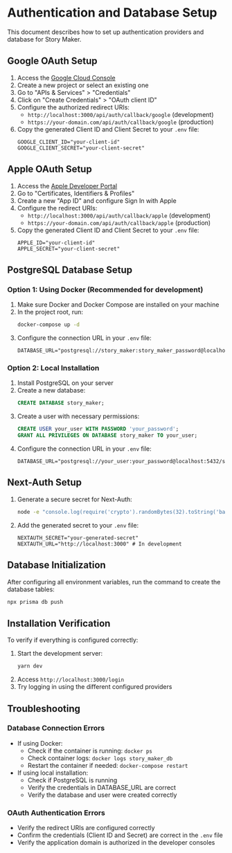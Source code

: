 # Authentication and Database Setup

This document describes how to set up authentication providers and database for Story Maker.

## Google OAuth Setup

1. Access the [Google Cloud Console](https://console.cloud.google.com/)
2. Create a new project or select an existing one
3. Go to "APIs & Services" > "Credentials"
4. Click on "Create Credentials" > "OAuth client ID"
5. Configure the authorized redirect URIs:
   - `http://localhost:3000/api/auth/callback/google` (development)
   - `https://your-domain.com/api/auth/callback/google` (production)
6. Copy the generated Client ID and Client Secret to your `.env` file:
   ```
   GOOGLE_CLIENT_ID="your-client-id"
   GOOGLE_CLIENT_SECRET="your-client-secret"
   ```

## Apple OAuth Setup

1. Access the [Apple Developer Portal](https://developer.apple.com/)
2. Go to "Certificates, Identifiers & Profiles"
3. Create a new "App ID" and configure Sign In with Apple
4. Configure the redirect URIs:
   - `http://localhost:3000/api/auth/callback/apple` (development)
   - `https://your-domain.com/api/auth/callback/apple` (production)
5. Copy the generated Client ID and Client Secret to your `.env` file:
   ```
   APPLE_ID="your-client-id"
   APPLE_SECRET="your-client-secret"
   ```

## PostgreSQL Database Setup

### Option 1: Using Docker (Recommended for development)

1. Make sure Docker and Docker Compose are installed on your machine
2. In the project root, run:
   ```bash
   docker-compose up -d
   ```
3. Configure the connection URL in your `.env` file:
   ```
   DATABASE_URL="postgresql://story_maker:story_maker_password@localhost:5432/story_maker"
   ```

### Option 2: Local Installation

1. Install PostgreSQL on your server
2. Create a new database:
   ```sql
   CREATE DATABASE story_maker;
   ```
3. Create a user with necessary permissions:
   ```sql
   CREATE USER your_user WITH PASSWORD 'your_password';
   GRANT ALL PRIVILEGES ON DATABASE story_maker TO your_user;
   ```
4. Configure the connection URL in your `.env` file:
   ```
   DATABASE_URL="postgresql://your_user:your_password@localhost:5432/story_maker"
   ```

## Next-Auth Setup

1. Generate a secure secret for Next-Auth:
   ```bash
   node -e "console.log(require('crypto').randomBytes(32).toString('base64'))"
   ```
2. Add the generated secret to your `.env` file:
   ```
   NEXTAUTH_SECRET="your-generated-secret"
   NEXTAUTH_URL="http://localhost:3000" # In development
   ```

## Database Initialization

After configuring all environment variables, run the command to create the database tables:

```bash
npx prisma db push
```

## Installation Verification

To verify if everything is configured correctly:

1. Start the development server:
   ```bash
   yarn dev
   ```
2. Access `http://localhost:3000/login`
3. Try logging in using the different configured providers

## Troubleshooting

### Database Connection Errors

- If using Docker:
  - Check if the container is running: `docker ps`
  - Check container logs: `docker logs story_maker_db`
  - Restart the container if needed: `docker-compose restart`
- If using local installation:
  - Check if PostgreSQL is running
  - Verify the credentials in DATABASE_URL are correct
  - Verify the database and user were created correctly

### OAuth Authentication Errors

- Verify the redirect URIs are configured correctly
- Confirm the credentials (Client ID and Secret) are correct in the `.env` file
- Verify the application domain is authorized in the developer consoles
